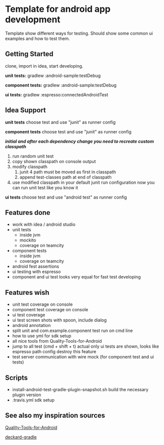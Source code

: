 # Template for android app development
Template show different ways for testing.
Should show some common ui examples and how to test them.

## Getting Started

clone, import in idea, start developing.

**unit tests:** gradlew :android-sample:testDebug

**component tests:** gradlew :android-sample:testDebug

**ui tests:** gradlew :espresso:connectedAndroidTest

## Idea Support

**unit tests** choose test and use "junit" as runner config

**component tests** choose test and use "junit" as runner config

***initial and after each dependency change you need to recreate custom classpath***

1. run random unit test
2. copy shown classpath on console output
3. modify classpath
    1. junit 4 path must be moved as first in classpath
    2. append test-classes path at end of classpath
4. use modified classpath in your default junit run configuration
now you can run unit test like you know it

**ui tests** choose test and use "android test" as runner config

## Features done

* work with idea / android studio
* unit tests
    * inside jvm
    * mockito
    * coverage on teamcity
* component tests
    * inside jvm
    * coverage on teamcity
* android fest assertions
* ui testing with espresso
* component and ui test looks very equal for fast test developing

## Features wish

* unit test coverage on console
* component test coverage on console
* ui test coverage
* ui test screen shots with spoon, include dialog
* android annotation
* split unit and com.example.component test run on cmd line
* how to use yml for sdk setup
* all nice tools from Quality-Tools-for-Android
* jump to all test (cmd + shift + t) actual only ui tests are shown, looks like espresso path config destroy this feature
* test server communication with wire mock (for component test and ui tests)

## Scripts

* install-android-test-gradle-plugin-snapshot.sh build the necessary plugin version
* .travis.yml sdk setup


## See also my inspiration sources

[Quality-Tools-for-Android](https://github.com/stephanenicolas/Quality-Tools-for-Android)

[deckard-gradle](https://github.com/robolectric/deckard-gradle)